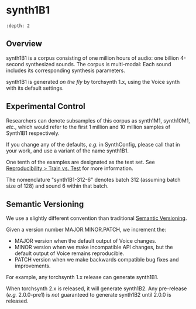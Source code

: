 synth1B1
========

```{contents}
:depth: 2
```

## Overview

synth1B1 is a corpus consisting of one million hours of audio: one
billion 4-second synthesized sounds. The corpus is multi-modal:
Each sound includes its corresponding synthesis parameters.

synth1B1 is generated *on the fly* by torchsynth 1.x, using the
Voice synth with its default settings.

## Experimental Control

Researchers can denote subsamples of this corpus as synth1M1,
synth10M1, *etc.*, which would refer to the first 1 million and 10
million samples of Synth1B1 respectively.

If you change any of the defaults, *e.g.* in SynthConfig, please
call that in your work, and use a variant of the name synth1B1.

One tenth of the examples are designated as the test set. See
[Reproducibility > Train vs. Test](reproducibility)
for more information.

The nomenclature "synth1B1-312-6" denotes batch 312 (assuming
batch size of 128) and sound 6 within that batch.

## Semantic Versioning

We use a slightly different convention than traditional [Semantic
Versioning](https://semver.org/).

Given a version number MAJOR.MINOR.PATCH, we increment the:

* MAJOR version when the default output of Voice changes.
* MINOR version when we make incompatible API changes, but the
default output of Voice remains reproducible.
* PATCH version when we make backwards compatible bug fixes and
improvements.

For example, any torchsynth 1.x release can generate synth1B1.

When torchsynth 2.x is released, it will generate synth1B2.  Any
pre-release (*e.g.* 2.0.0-pre1) is *not* guaranteed to generate
synth1B2 until 2.0.0 is released.

